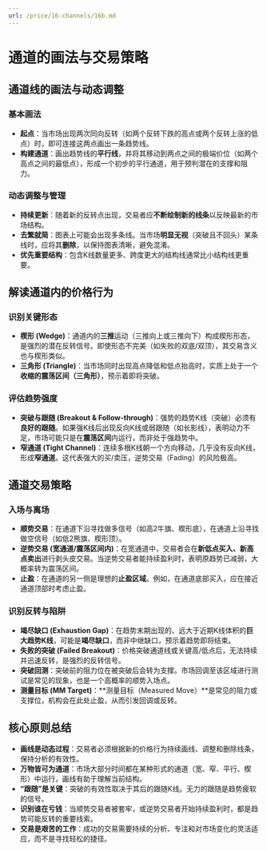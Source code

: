 ```yaml
---
url: /price/16-channels/16b.md
---
```

# 通道的画法与交易策略

## 通道线的画法与动态调整

### 基本画法

* **起点**：当市场出现两次同向反转（如两个反转下跌的高点或两个反转上涨的低点）时，即可连接这两点画出一条趋势线。
* **构建通道**：画出趋势线的**平行线**，并将其移动到两点之间的极端价位（如两个高点之间的最低点），形成一个初步的平行通道，用于预判潜在的支撑和阻力。

### 动态调整与管理

* **持续更新**：随着新的反转点出现，交易者应**不断绘制新的线条**以反映最新的市场结构。
* **去繁就简**：图表上可能会出现多条线。当市场**明显无视**（突破且不回头）某条线时，应将其**删除**，以保持图表清晰，避免混淆。
* **优先重要结构**：包含K线数量更多、跨度更大的结构线通常比小结构线更重要。

## 解读通道内的价格行为

### 识别关键形态

* **楔形 (Wedge)**：通道内的**三推**运动（三推向上或三推向下）构成楔形形态，是强烈的潜在反转信号。即使形态不完美（如失败的双底/双顶），其交易含义也与楔形类似。
* **三角形 (Triangle)**：当市场同时出现高点降低和低点抬高时，实质上处于一个**收缩的震荡区间（三角形）**，预示着即将突破。

### 评估趋势强度

* **突破与跟随 (Breakout & Follow-through)**：强势的趋势K线（突破）必须有**良好的跟随**。如果强K线后出现反向K线或弱跟随（如长影线），表明动力不足，市场可能只是在**震荡区间**内运行，而非处于强趋势中。
* **窄通道 (Tight Channel)**：连续多根K线朝一个方向移动，几乎没有反向K线，形成**窄通道**。这代表强大的买/卖压，逆势交易（Fading）的风险极高。

## 通道交易策略

### 入场与离场

* **顺势交易**：在通道下沿寻找做多信号（如高2牛旗、楔形底），在通道上沿寻找做空信号（如低2熊旗、楔形顶）。
* **逆势交易 (宽通道/震荡区间内)**：在宽通道中，交易者会在**新低点买入、新高点卖出**进行剥头皮交易。当逆势交易者能持续盈利时，表明原趋势已减弱，大概率转为震荡区间。
* **止盈**：在通道的另一侧是理想的**止盈区域**。例如，在通道底部买入，应在接近通道顶部时考虑止盈。

### 识别反转与陷阱

* **竭尽缺口 (Exhaustion Gap)**：在趋势末期出现的、远大于近期K线体积的**巨大趋势K线**，可能是**竭尽缺口**，而非中继缺口，预示着趋势即将结束。
* **失败的突破 (Failed Breakout)**：价格突破通道线或关键高/低点后，无法持续并迅速反转，是强烈的反转信号。
* **突破回测**：突破前的阻力位在被突破后会转为支撑。市场回调至该区域进行测试是常见的现象，也是一个高概率的顺势入场点。
* **测量目标 (MM Target)**：\*\*测量目标（Measured Move）\*\*是常见的阻力或支撑位，机构会在此处止盈，从而引发回调或反转。

## 核心原则总结

* **画线是动态过程**：交易者必须根据新的价格行为持续画线、调整和删除线条，保持分析的有效性。
* **万物皆可为通道**：市场大部分时间都在某种形式的通道（宽、窄、平行、楔形）中运行，画线有助于理解当前结构。
* **“跟随”是关键**：突破的有效性取决于其后的跟随K线。无力的跟随是趋势疲软的信号。
* **识别谁在亏钱**：当顺势交易者被套牢，或逆势交易者开始持续盈利时，都是趋势可能反转的重要线索。
* **交易是艰苦的工作**：成功的交易需要持续的分析、专注和对市场变化的灵活适应，而不是寻找轻松的捷径。
